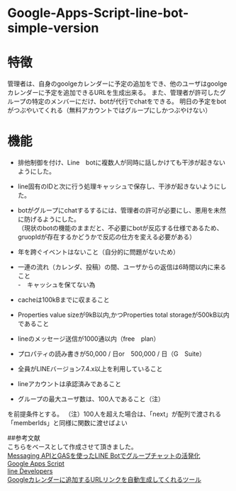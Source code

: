 # Google-Apps-Script-line-bot-simple-version

# 特徴
管理者は、自身のgoolgeカレンダーに予定の追加をでき、他のユーザはgoolgeカレンダーに予定を追加できるURLを生成出来る。
また、管理者が許可したグループの特定のメンバーにだけ、botが代行でchatをできる。
明日の予定をbotがつぶやいてくれる（無料アカウントではグループにしかつぶやけない）

# 機能  
* 排他制御を付け、Line　botに複数人が同時に話しかけても干渉が起きないようにした。 
- line固有のIDと次に行う処理キャッシュで保存し、干渉が起きないようにした。 
* botがグループにchatするするには、管理者の許可が必要にし、悪用を未然に防げるようにした。   
（現状のbotの機能のままだと、不必要にbotが反応する仕様であるため、gruopIdが存在するかどうかで反応の仕方を変える必要がある）

* 年を跨ぐイベントはないこと（自分的に問題がないため）    
* 一連の流れ（カレンダ、投稿）の間、ユーザからの返信は6時間以内に来ること    
-　キャッシュを保てない為   
* cacheは100kBまでに収まること   
* Properties value sizeが9kB以内,かつProperties total storageが500kB以内であること
* lineのメッセージ送信が1000通以内（free　plan）
* プロパティの読み書きが50,000 / 日or　500,000 / 日（G　Suite）
* 全員がLINEバージョン7.4.x以上を利用していること
* lineアカウントは承認済みであること
* グループの最大ユーザ数は、100人であること（注）

を前提条件とする。
（注）100人を超えた場合は、「next」が配列で渡される
「memberIds」と同様に関数に渡せばよい



##参考文献  
こちらをベースとして作成させて頂きました。  
[Messaging APIとGASを使ったLINE Botでグループチャットの活発化](https://qiita.com/MxShun/items/7a563a795d41cdc0f1dc)    
[Google Apps Script](https://developers.google.com/apps-script)   
[line Developers](https://developers.line.biz/ja/docs/)   
[Googleカレンダーに追加するURLリンクを自動生成してくれるツール](http://webasterisk.sakura.ne.jp/wp/googlecalendar_eventbuttonsgenerator/)   
